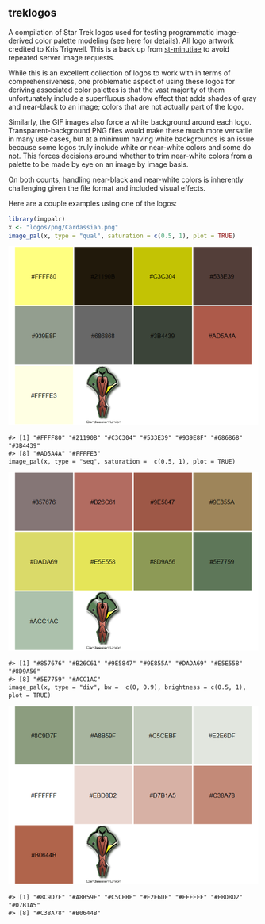 
<!-- README.md is generated from README.Rmd. Please edit that file -->

## treklogos

A compilation of Star Trek logos used for testing programmatic
image-derived color palette modeling (see
[here](https://leonawicz.github.io/imgpalr/) for details). All logo
artwork credited to Kris Trigwell. This is a back up from
[st-minutiae](http://www.st-minutiae.com/resources/logos/) to avoid
repeated server image requests.

While this is an excellent collection of logos to work with in terms of
comprehensiveness, one problematic aspect of using these logos for
deriving associated color palettes is that the vast majority of them
unfortunately include a superfluous shadow effect that adds shades of
gray and near-black to an image; colors that are not actually part of
the logo.

Similarly, the GIF images also force a white background around each
logo. Transparent-background PNG files would make these much more
versatile in many use cases, but at a minimum having white backgrounds
is an issue because some logos truly include white or near-white colors
and some do not. This forces decisions around whether to trim near-white
colors from a palette to be made by eye on an image by image basis.

On both counts, handling near-black and near-white colors is inherently
challenging given the file format and included visual effects.

Here are a couple examples using one of the logos:

``` r
library(imgpalr)
x <- "logos/png/Cardassian.png"
image_pal(x, type = "qual", saturation = c(0.5, 1), plot = TRUE)
```

![](README_files/figure-gfm/ex-1.png)<!-- -->

    #> [1] "#FFFF80" "#21190B" "#C3C304" "#533E39" "#939E8F" "#686868" "#3B4439"
    #> [8] "#AD5A4A" "#FFFFE3"
    image_pal(x, type = "seq", saturation =  c(0.5, 1), plot = TRUE)

![](README_files/figure-gfm/ex-2.png)<!-- -->

    #> [1] "#857676" "#B26C61" "#9E5847" "#9E855A" "#DADA69" "#E5E558" "#8D9A56"
    #> [8] "#5E7759" "#ACC1AC"
    image_pal(x, type = "div", bw =  c(0, 0.9), brightness = c(0.5, 1), plot = TRUE)

![](README_files/figure-gfm/ex-3.png)<!-- -->

    #> [1] "#8C9D7F" "#A8B59F" "#C5CEBF" "#E2E6DF" "#FFFFFF" "#EBD8D2" "#D7B1A5"
    #> [8] "#C38A78" "#B0644B"
